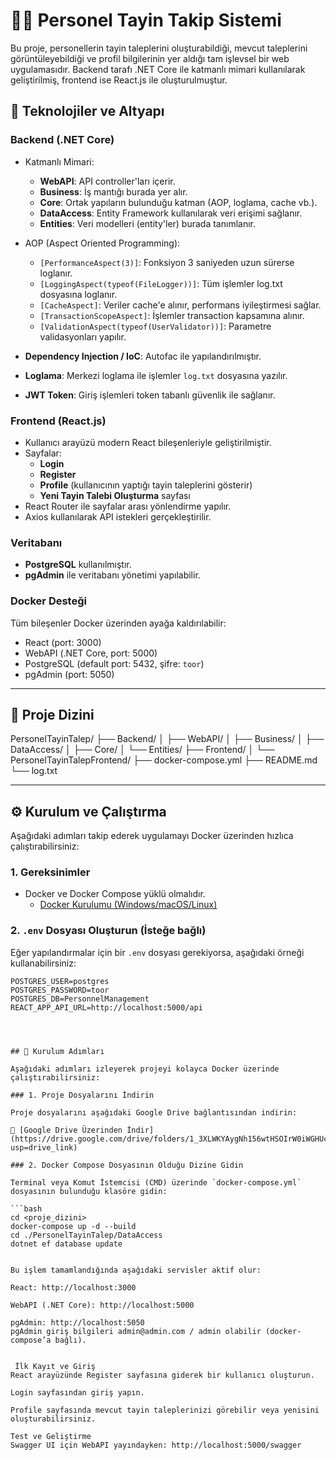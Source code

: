 # 👨‍💼 Personel Tayin Takip Sistemi

Bu proje, personellerin tayin taleplerini oluşturabildiği, mevcut taleplerini görüntüleyebildiği ve profil bilgilerinin yer aldığı tam işlevsel bir web uygulamasıdır. Backend tarafı .NET Core ile katmanlı mimari kullanılarak geliştirilmiş, frontend ise React.js ile oluşturulmuştur.

## 🚀 Teknolojiler ve Altyapı

### Backend (.NET Core)

- Katmanlı Mimari:
  - **WebAPI**: API controller'ları içerir.
  - **Business**: İş mantığı burada yer alır.
  - **Core**: Ortak yapıların bulunduğu katman (AOP, loglama, cache vb.).
  - **DataAccess**: Entity Framework kullanılarak veri erişimi sağlanır.
  - **Entities**: Veri modelleri (entity'ler) burada tanımlanır.

- AOP (Aspect Oriented Programming):
  - `[PerformanceAspect(3)]`: Fonksiyon 3 saniyeden uzun sürerse loglanır.
  - `[LoggingAspect(typeof(FileLogger))]`: Tüm işlemler log.txt dosyasına loglanır.
  - `[CacheAspect]`: Veriler cache'e alınır, performans iyileştirmesi sağlar.
  - `[TransactionScopeAspect]`: İşlemler transaction kapsamına alınır.
  - `[ValidationAspect(typeof(UserValidator))]`: Parametre validasyonları yapılır.

- **Dependency Injection / IoC**: Autofac ile yapılandırılmıştır.
- **Loglama**: Merkezi loglama ile işlemler `log.txt` dosyasına yazılır.
- **JWT Token**: Giriş işlemleri token tabanlı güvenlik ile sağlanır.

### Frontend (React.js)

- Kullanıcı arayüzü modern React bileşenleriyle geliştirilmiştir.
- Sayfalar:
  - **Login**
  - **Register**
  - **Profile** (kullanıcının yaptığı tayin taleplerini gösterir)
  - **Yeni Tayin Talebi Oluşturma** sayfası
- React Router ile sayfalar arası yönlendirme yapılır.
- Axios kullanılarak API istekleri gerçekleştirilir.

### Veritabanı

- **PostgreSQL** kullanılmıştır.
- **pgAdmin** ile veritabanı yönetimi yapılabilir.

### Docker Desteği

Tüm bileşenler Docker üzerinden ayağa kaldırılabilir:
- React (port: 3000)
- WebAPI (.NET Core, port: 5000)
- PostgreSQL (default port: 5432, şifre: `toor`)
- pgAdmin (port: 5050)

---

## 📂 Proje Dizini

PersonelTayinTalep/
├── Backend/
│ ├── WebAPI/
│ ├── Business/
│ ├── DataAccess/
│ ├── Core/
│ └── Entities/
├── Frontend/
│ └── PersonelTayinTalepFrontend/
├── docker-compose.yml
├── README.md
└── log.txt


---

## ⚙️ Kurulum ve Çalıştırma

Aşağıdaki adımları takip ederek uygulamayı Docker üzerinden hızlıca çalıştırabilirsiniz:

### 1. Gereksinimler

- Docker ve Docker Compose yüklü olmalıdır.  
  - [Docker Kurulumu (Windows/macOS/Linux)](https://docs.docker.com/get-docker/)

### 2. `.env` Dosyası Oluşturun (İsteğe bağlı)

Eğer yapılandırmalar için bir `.env` dosyası gerekiyorsa, aşağıdaki örneği kullanabilirsiniz:

```env
POSTGRES_USER=postgres
POSTGRES_PASSWORD=toor
POSTGRES_DB=PersonnelManagement
REACT_APP_API_URL=http://localhost:5000/api




## 🚀 Kurulum Adımları

Aşağıdaki adımları izleyerek projeyi kolayca Docker üzerinde çalıştırabilirsiniz:

### 1. Proje Dosyalarını İndirin

Proje dosyalarını aşağıdaki Google Drive bağlantısından indirin:

🔗 [Google Drive Üzerinden İndir](https://drive.google.com/drive/folders/1_3XLWKYAygNh156wtHSOIrW0iWGHUcQP?usp=drive_link)

### 2. Docker Compose Dosyasının Olduğu Dizine Gidin

Terminal veya Komut İstemcisi (CMD) üzerinde `docker-compose.yml` dosyasının bulunduğu klasöre gidin:

```bash
cd <proje_dizini>
docker-compose up -d --build
cd ./PersonelTayinTalep/DataAccess
dotnet ef database update


Bu işlem tamamlandığında aşağıdaki servisler aktif olur:

React: http://localhost:3000

WebAPI (.NET Core): http://localhost:5000

pgAdmin: http://localhost:5050
pgAdmin giriş bilgileri admin@admin.com / admin olabilir (docker-compose’a bağlı).


 İlk Kayıt ve Giriş
React arayüzünde Register sayfasına giderek bir kullanıcı oluşturun.

Login sayfasından giriş yapın.

Profile sayfasında mevcut tayin taleplerinizi görebilir veya yenisini oluşturabilirsiniz.

Test ve Geliştirme
Swagger UI için WebAPI yayındayken: http://localhost:5000/swagger